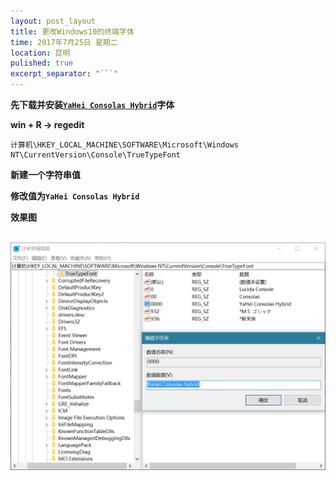 ```yaml
---
layout: post_layout
title: 更改Windows10的终端字体
time: 2017年7月25日 星期二
location: 昆明
pulished: true
excerpt_separator: "```"
---
```


**先下载并安装[`YaHei Consolas Hybrid`](https://github.com/yakumioto/YaHei-Consolas-Hybrid-1.12)字体**

**win + R -> regedit**

```
计算机\HKEY_LOCAL_MACHINE\SOFTWARE\Microsoft\Windows NT\CurrentVersion\Console\TrueTypeFont
```

**新建一个字符串值** 

**修改值为`YaHei Consolas Hybrid`**

**效果图**

<br>
<img src="/assets/post_pictures/cmd_font.png" width="650">
&nbsp;
<br>